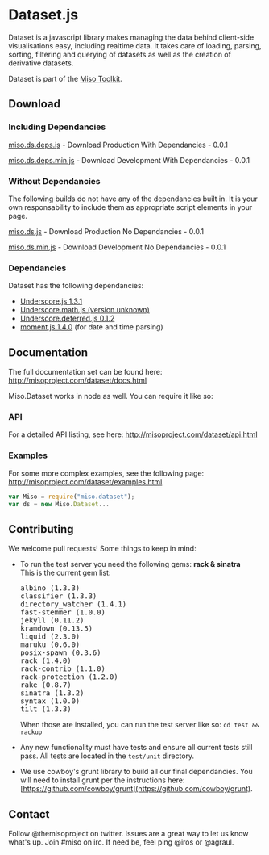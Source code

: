 # Dataset.js

Dataset is a javascript library makes managing the data behind client-side visualisations easy, including realtime data. It takes care of loading, parsing, sorting, filtering and querying of datasets as well as the creation of derivative datasets.

Dataset is part of the [Miso Toolkit](http://misoproject.com).

## Download 

### Including Dependancies

[miso.ds.deps.js](https://github.com/misoproject/dataset/tree/master/dist/miso.ds.deps.js) - Download Production With Dependancies - 0.0.1

[miso.ds.deps.min.js](https://github.com/misoproject/dataset/tree/master/dist/) - Download Development With Dependancies - 0.0.1

### Without Dependancies

The following builds do not have any of the dependancies built in. It is your own responsability to include them as appropriate script elements in your page.

[miso.ds.js](https://github.com/misoproject/dataset/tree/master/dist/miso.ds.js) - Download Production No Dependancies - 0.0.1

[miso.ds.min.js](https://github.com/misoproject/dataset/tree/master/dist/) - Download Development No Dependancies - 0.0.1

### Dependancies

Dataset has the following dependancies:

* [Underscore.js 1.3.1](http://underscorejs.org/)
* [Underscore.math.js (version unknown)](https://github.com/syntagmatic/underscore.math) 
* [Underscore.deferred.js 0.1.2](https://github.com/wookiehangover/underscore.Deferred)
* [moment.js 1.4.0](http://momentjs.com/) (for date and time parsing)

## Documentation

The full documentation set can be found here:
http://misoproject.com/dataset/docs.html

Miso.Dataset works in node as well. You can require it like so:


### API

For a detailed API listing, see here:
http://misoproject.com/dataset/api.html

### Examples

For some more complex examples, see the following page:
http://misoproject.com/dataset/examples.html

```javascript
var Miso = require("miso.dataset");
var ds = new Miso.Dataset...
```

## Contributing

We welcome pull requests! Some things to keep in mind:

* To run the test server you need the following gems: <b>rack & sinatra</b>
  <br />This is the current gem list:
  <pre>
  albino (1.3.3)
  classifier (1.3.3)
  directory_watcher (1.4.1)
  fast-stemmer (1.0.0)
  jekyll (0.11.2)
  kramdown (0.13.5)
  liquid (2.3.0)
  maruku (0.6.0)
  posix-spawn (0.3.6)
  rack (1.4.0)
  rack-contrib (1.1.0)
  rack-protection (1.2.0)
  rake (0.8.7)
  sinatra (1.3.2)
  syntax (1.0.0)
  tilt (1.3.3)
  </pre>
  
  When those are installed, you can run the test server like so:
  ```cd test && rackup ```
  
* Any new functionality must have tests and ensure all current tests still pass. All tests are located in the ```test/unit``` directory.
* We use cowboy's grunt library to build all our final dependancies. You will need to install grunt per the instructions here: [https://github.com/cowboy/grunt](https://github.com/cowboy/grunt).

## Contact

Follow @themisoproject on twitter.
Issues are a great way to let us know what's up.
Join #miso on irc.
If need be, feel ping @iros or @agraul.